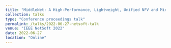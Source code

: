 ```yaml
---
title: "MiddleNet: A High-Performance, Lightweight, Unified NFV and Middlebox Framework"
collection: talks
type: "Conference proceedings talk"
permalink: /talks/2022-06-27-netsoft-talk
venue: "IEEE NetSoft 2022"
date: 2022-06-27
location: "Online"
---
```


<!-- This is a description of your conference proceedings talk, note the different field in type. You can put anything in this field. -->
